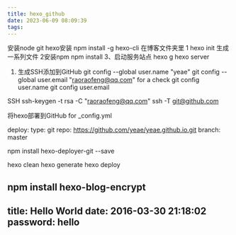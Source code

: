 ```yaml
---
title: hexo_github
date: 2023-06-09 08:09:39
tags:
---
```

安装node git 
hexo安装  npm install -g hexo-cli
在博客文件夹里
1 hexo init 
生成一系列文件
2安装npm
npm install
3、启动服务站点
hexo g 
hexo server

1. 生成SSH添加到GitHub
git config --global user.name "yeae"
git config --global user.email "raoraofeng@qq.com"
for a check 
git config user.name
git config user.email

SSH
ssh-keygen -t rsa -C "raoraofeng@qq.com"
ssh -T git@github.com

将hexo部署到GitHub
for _config.yml

deploy:
  type: git
  repo: https://github.com/yeae/yeae.github.io.git
  branch: master

npm install hexo-deployer-git --save

hexo clean
hexo generate
hexo deploy


npm install hexo-blog-encrypt
---
title: Hello World
date: 2016-03-30 21:18:02
password: hello
---

